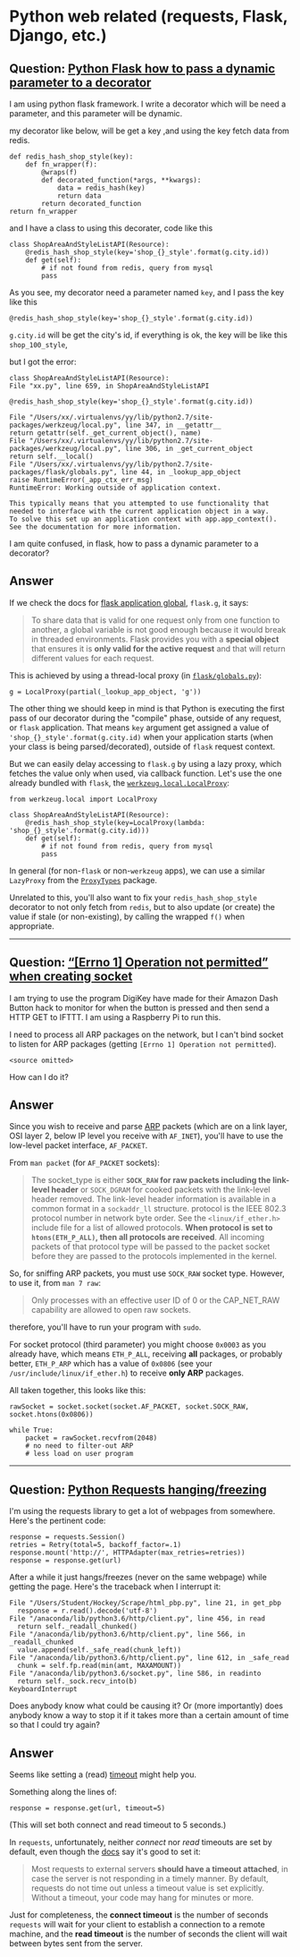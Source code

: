 # Python web related (requests, Flask, Django, etc.)


## Question: [Python Flask how to pass a dynamic parameter to a decorator](https://stackoverflow.com/q/44994612/404556)

I am using python flask framework. I write a decorator which will be need a parameter, and this parameter will be dynamic.

my decorator like below, will be get a key ,and using the key fetch data from redis.

    def redis_hash_shop_style(key):
        def fn_wrapper(f):
            @wraps(f)
            def decorated_function(*args, **kwargs):
                data = redis_hash(key)
                return data
            return decorated_function
    return fn_wrapper

and I have a class to using this decorater, code like this

    class ShopAreaAndStyleListAPI(Resource):
        @redis_hash_shop_style(key='shop_{}_style'.format(g.city.id))
        def get(self):
            # if not found from redis, query from mysql
            pass

As you see, my decorator need a parameter named `key`, and I pass the key like this 

    @redis_hash_shop_style(key='shop_{}_style'.format(g.city.id))

`g.city.id` will be get the city's id, if everything is ok, the key will be like this `shop_100_style`,

but I got the error:

    class ShopAreaAndStyleListAPI(Resource):
    File "xx.py", line 659, in ShopAreaAndStyleListAPI

    @redis_hash_shop_style(key='shop_{}_style'.format(g.city.id))

    File "/Users/xx/.virtualenvs/yy/lib/python2.7/site-packages/werkzeug/local.py", line 347, in __getattr__
    return getattr(self._get_current_object(), name)
    File "/Users/xx/.virtualenvs/yy/lib/python2.7/site-packages/werkzeug/local.py", line 306, in _get_current_object
    return self.__local()
    File "/Users/xx/.virtualenvs/yy/lib/python2.7/site-packages/flask/globals.py", line 44, in _lookup_app_object
    raise RuntimeError(_app_ctx_err_msg)
    RuntimeError: Working outside of application context.

    This typically means that you attempted to use functionality that 
    needed to interface with the current application object in a way.  
    To solve this set up an application context with app.app_context().  
    See the documentation for more information.

I am quite confused, in flask, how to pass a dynamic parameter to a decorator?


## Answer

If we check the docs for [flask application global](http://flask.pocoo.org/docs/0.12/api/#application-globals), `flask.g`, it says:

> To share data that is valid for one request only from one function to another, a global variable
> is not good enough because it would break in threaded environments. Flask provides you with a
> **special object** that ensures it is **only valid for the active request** and that will return
> different values for each request.

This is achieved by using a thread-local proxy (in
[`flask/globals.py`](https://github.com/pallets/flask/blob/master/flask/globals.py#L61)):

    g = LocalProxy(partial(_lookup_app_object, 'g'))

The other thing we should keep in mind is that Python is executing the first pass of our decorator
during the "compile" phase, outside of any request, or `flask` application. That means `key`
argument get assigned a value of  `'shop_{}_style'.format(g.city.id)` when your application starts
(when your class is being parsed/decorated), outside of `flask` request context.

But we can easily delay accessing to `flask.g` by using a lazy proxy, which fetches the value only
when used, via callback function. Let's use the one already bundled with `flask`, the
[`werkzeug.local.LocalProxy`](http://werkzeug.pocoo.org/docs/0.12/local/#werkzeug.local.LocalProxy):

    from werkzeug.local import LocalProxy
    
    class ShopAreaAndStyleListAPI(Resource):
        @redis_hash_shop_style(key=LocalProxy(lambda: 'shop_{}_style'.format(g.city.id)))
        def get(self):
            # if not found from redis, query from mysql
            pass

In general (for non-`flask` or non-`werkzeug` apps), we can use a similar `LazyProxy` from the
[`ProxyTypes`](https://pypi.python.org/pypi/ProxyTypes/0.9) package.

Unrelated to this, you'll also want to fix your `redis_hash_shop_style` decorator to not only fetch
from `redis`, but to also update (or create) the value if stale (or non-existing), by calling the
wrapped `f()` when appropriate.


---


## Question: [“[Errno 1] Operation not permitted” when creating socket](https://stackoverflow.com/q/45127645/404556)

I am trying to use the program DigiKey have made for their Amazon Dash Button hack to monitor for
when the button is pressed and then send a HTTP GET to IFTTT. I am using a Raspberry Pi to run this.

I need to process all ARP packages on the network, but I can't bind socket to listen for ARP
packages (getting `[Errno 1] Operation not permitted`).

`<source omitted>`

How can I do it? 


## Answer

Since you wish to receive and parse [ARP](https://en.wikipedia.org/wiki/Address_Resolution_Protocol)
packets (which are on a link layer, OSI layer 2, below IP level you receive with `AF_INET`), you'll
have to use the low-level packet interface, `AF_PACKET`.

From `man packet` (for `AF_PACKET` sockets):

> The socket_type is either **`SOCK_RAW` for raw packets including the link-level header** or
`SOCK_DGRAM` for cooked packets  with the link-level header removed.  The link-level header
information is available in a common format in a `sockaddr_ll` structure.  protocol is the IEEE
802.3 protocol number in network byte order.  See the `<linux/if_ether.h>` include file  for  a list
of  allowed  protocols.   **When  protocol is set to `htons(ETH_P_ALL)`, then all protocols are
received**.  All incoming packets of that protocol type will be passed to the packet socket before
they are passed to the protocols implemented in the kernel.

So, for sniffing ARP packets, you must use `SOCK_RAW` socket type. However, to use it, from `man 7 raw`:

> Only processes with an effective user ID of 0 or the CAP_NET_RAW capability are allowed to open raw sockets.

therefore, you'll have to run your program with `sudo`.

For socket protocol (third parameter) you might choose `0x0003` as you already have, which means
`ETH_P_ALL`, receiving **all** packages, or probably better, `ETH_P_ARP` which has a value of
`0x0806` (see your `/usr/include/linux/if_ether.h`) to receive **only ARP** packages.

All taken together, this looks like this:

    rawSocket = socket.socket(socket.AF_PACKET, socket.SOCK_RAW, socket.htons(0x0806))

    while True:
        packet = rawSocket.recvfrom(2048)
        # no need to filter-out ARP
        # less load on user program


---


## Question: [Python Requests hanging/freezing](https://stackoverflow.com/q/45267003/404556)

I'm using the requests library to get a lot of webpages from somewhere. Here's the pertinent code:

    response = requests.Session()
    retries = Retry(total=5, backoff_factor=.1)
    response.mount('http://', HTTPAdapter(max_retries=retries))
    response = response.get(url)

After a while it just hangs/freezes (never on the same webpage) while getting the page. Here's the traceback when I interrupt it:

    File "/Users/Student/Hockey/Scrape/html_pbp.py", line 21, in get_pbp
      response = r.read().decode('utf-8')
    File "/anaconda/lib/python3.6/http/client.py", line 456, in read
      return self._readall_chunked()
    File "/anaconda/lib/python3.6/http/client.py", line 566, in _readall_chunked
      value.append(self._safe_read(chunk_left))
    File "/anaconda/lib/python3.6/http/client.py", line 612, in _safe_read
      chunk = self.fp.read(min(amt, MAXAMOUNT))
    File "/anaconda/lib/python3.6/socket.py", line 586, in readinto
      return self._sock.recv_into(b)
    KeyboardInterrupt

Does anybody know what could be causing it? Or (more importantly) does anybody know a way to stop it
if it takes more than a certain amount of time so that I could try again?


## Answer

Seems like setting a (read) [timeout](http://docs.python-requests.org/en/master/user/advanced/#timeouts) might help you.

Something along the lines of:

    response = response.get(url, timeout=5)

(This will set both connect and read timeout to 5 seconds.)

In `requests`, unfortunately, neither *connect* nor *read* timeouts are set by default, even though
the [docs](http://docs.python-requests.org/en/master/user/advanced/#timeouts) say it's good to set
it:

> Most requests to external servers **should have a timeout attached**, in case the server is not
> responding in a timely manner. By default, requests do not time out unless a timeout value is set
> explicitly. Without a timeout, your code may hang for minutes or more.

Just for completeness, the **connect timeout** is the number of seconds `requests` will wait for
your client to establish a connection to a remote machine, and the **read timeout** is the number of
seconds the client will wait between bytes sent from the server.

